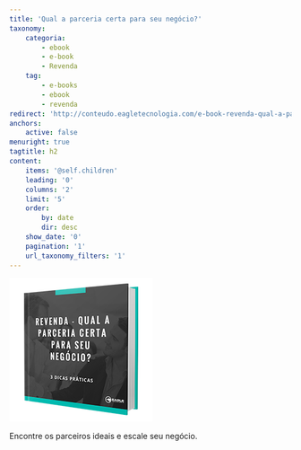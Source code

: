 ```yaml
---
title: 'Qual a parceria certa para seu negócio?'
taxonomy:
    categoria:
        - ebook
        - e-book
        - Revenda
    tag:
        - e-books
        - ebook
        - revenda
redirect: 'http://conteudo.eagletecnologia.com/e-book-revenda-qual-a-parceria-certa-para-seu-negcio'
anchors:
    active: false
menuright: true
tagtitle: h2
content:
    items: '@self.children'
    leading: '0'
    columns: '2'
    limit: '5'
    order:
        by: date
        dir: desc
    show_date: '0'
    pagination: '1'
    url_taxonomy_filters: '1'
---
```


![Qual a parceria certa para seu negócio?](3.png)

Encontre os parceiros ideais e escale seu negócio.